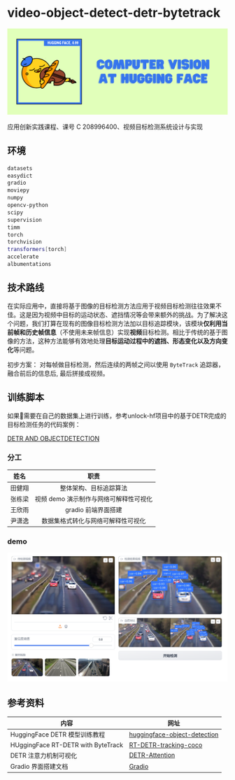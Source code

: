 # video-object-detect-detr-bytetrack

![banner.png](assess/banner.png)

应用创新实践课程、课号 C 208996400、视频目标检测系统设计与实现

## 环境

```bash
datasets
easydict
gradio
moviepy
numpy
opencv-python
scipy
supervision
timm
torch
torchvision
transformers[torch]
accelerate
albumentations
```

## 技术路线

在实际应用中，直接将基于图像的目标检测方法应用于视频目标检测往往效果不佳。这是因为视频中目标的运动状态、遮挡情况等会带来额外的挑战。为了解决这个问题，我们打算在现有的图像目标检测方法加以目标追踪模块，该模块**仅利用当前帧和历史帧信息**（不使用未来帧信息）实现**视频**目标检测。相比于传统的基于图像的方法，这种方法能够有效地处理**目标运动过程中的遮挡、形态变化以及方向变化**等问题。

初步方案：
对每帧做目标检测，然后连续的两帧之间以使用 `ByteTrack` 追踪器，融合前后的信息后, 最后拼接成视频。

## 训练脚本

如果🤔需要在自己的数据集上进行训练，参考unlock-hf项目中的基于DETR完成的目标检测任务的代码案例：

[DETR AND OBJECTDETECTION](https://moyanxinxu.github.io/unlock-hf/chapter6/container-detr/container-detr/)

### 分工

|  姓名  |                  职责                  |
| :----: | :------------------------------------: |
| 田健翔 |         整体架构、目标追踪算法         |
| 张栋梁 | 视频 demo 演示制作与网络可解释性可视化 |
| 王欣雨 |          gradio 前端界面搭建           |
| 尹潇逸 |   数据集格式转化与网络可解释性可视化   |

### demo

![demo.png](assess/demo.png)

## 参考资料

| 内容                               | 网址                                                                                                                                             |
| ---------------------------------- | ------------------------------------------------------------------------------------------------------------------------------------------------ |
| HuggingFace DETR 模型训练教程      | [huggingface-object-detection](https://huggingface.co/tasks/object-detection)                                                                    |
| HUggingFace RT-DETR with ByteTrack | [RT-DETR-tracking-coco](https://huggingface.co/spaces/merve/RT-DETR-tracking-coco)                                                               |
| DETR 注意力机制可视化              | [DETR-Attention](https://colab.research.google.com/github/facebookresearch/detr/blob/colab/notebooks/detr_attention.ipynb#scrollTo=frMO0BaCYTEr) |
| Gradio 界面搭建文档                | [Gradio](https://www.gradio.app/)                                                                                                                |
